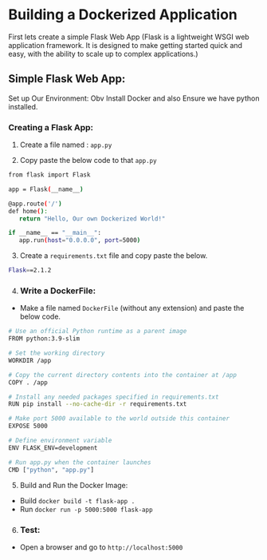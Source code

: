 # Building a Dockerized Application
First lets create a simple Flask Web App (Flask is a lightweight WSGI web application framework. It is designed to make getting started quick and easy, with the ability to scale up to complex applications.)

## Simple Flask Web App:
Set up Our Environment: Obv Install Docker and also Ensure we have python installed. 

### Creating a Flask App:
1) Create a file named : `app.py`  

2) Copy paste the below code to that `app.py`

 ```sh 
from flask import Flask

app = Flask(__name__)

@app.route('/')
def home():
    return "Hello, Our own Dockerized World!"

if __name__ == "__main__":
    app.run(host="0.0.0.0", port=5000)

```

3) Create a `requirements.txt` file and copy paste the below.
```sh
Flask==2.1.2
``` 
4) ### Write a DockerFile:
- Make a file named `DockerFile` (without any extension) and paste the below code.
```sh
# Use an official Python runtime as a parent image
FROM python:3.9-slim

# Set the working directory
WORKDIR /app

# Copy the current directory contents into the container at /app
COPY . /app

# Install any needed packages specified in requirements.txt
RUN pip install --no-cache-dir -r requirements.txt

# Make port 5000 available to the world outside this container
EXPOSE 5000

# Define environment variable
ENV FLASK_ENV=development

# Run app.py when the container launches
CMD ["python", "app.py"]

```
5) Build and Run the Docker Image:
- Build `docker build -t flask-app .`
- Run `docker run -p 5000:5000 flask-app`

6) ### Test: 
- Open a browser and go to `http://localhost:5000`
